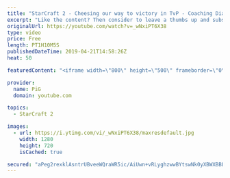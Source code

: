 ```yaml
---
title: "StarCraft 2 - Cheesing our way to victory in TvP - Coaching Diamond 2"
excerpt: "Like the content? Then consider to leave a thumbs up and subscribe! ;) -- Watch live at https://www.twitch.tv/x5_pig My NEW website: https://pigstarcraft.com/ My Twitter: https://twitter.com/x5_PiG My Instagram: https://www.instagram.com/pigsc2/ My Facebook: https://www.facebook.com/PiGSC2/  Link to"
originalUrl: https://youtube.com/watch?v=_wNxiPT6X38
type: video
price: Free
length: PT1H10M5S
publishedDateTime: 2019-04-21T14:58:26Z
heat: 50

featuredContent: "<iframe width=\"800\" height=\"500\" frameborder=\"0\" src=\"https://www.youtube.com/embed/_wNxiPT6X38\" allow=\"accelerometer; autoplay; encrypted-media; gyroscope; picture-in-picture\" allowfullscreen></iframe>"

provider:
  name: PiG
  domain: youtube.com

topics:
  - StarCraft 2

images:
  - url: https://i.ytimg.com/vi/_wNxiPT6X38/maxresdefault.jpg
    width: 1280
    height: 720
    isCached: true

secured: "aPeg2rexklAsntrUBveeWQraWR5ic/AiUwn+vRLyghzwwBYtswNk0yXBWXBBLba1reTd2th4Mhl1FiDQY/cPIHEcgOm5C/ifcibwN5Xn7xoNi836nxXQgHjTt7CxMlBL9UhpwBwkcGzTtG67TkMK4dulwhIuaJwWV2kVjSiYK56VPHmmmYT19cvo02jgYDhwp4VXTHBrwmABRoSKzEq9D8I61xMv9Mxiil7mGaz2U+nsahk3Cm+6CJRREtDMnUPGjHJF0uHTuTNAEH0VN7GqbVCe9Z4Mw2q2+CQg4QgfahinTpaNAVpRECkWz/yaDMaopvNLogXUXhC/l3RyxB7Js6KzChvJSuRCjBJ3vXmC8mSQKkOKuU8VuZlgYRakN/kVL2Vv0YPAiQqdyS+3HwsTgzDNk14FC3AXlPjrCC/Ccyw=;KKC1MswK+hOG7o3N0hFv8Q=="
---
```


